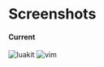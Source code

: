 Screenshots
===========

#### Current
![luakit](http://imgur.com/qolQrqG.png)
![vim](http://imgur.com/ve3IBD9.png)
